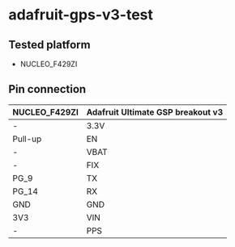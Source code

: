 # adafruit-gps-v3-test

## Tested platform
* NUCLEO_F429ZI

## Pin connection

| NUCLEO_F429ZI | Adafruit Ultimate GSP breakout v3 |
| ------------- | ------------- |
| -  | 3.3V  |
| Pull-up  | EN |
| - | VBAT |
| - | FIX |
| PG_9 | TX |
| PG_14 | RX |
| GND | GND |
| 3V3 | VIN |
| - | PPS |
